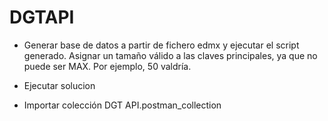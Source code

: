 # DGTAPI

- Generar base de datos a partir de fichero edmx y ejecutar el script generado. 
  Asignar un tamaño válido a las claves principales, ya que no puede ser MAX.
  Por ejemplo, 50 valdría.

- Ejecutar solucion

- Importar colección DGT API.postman_collection